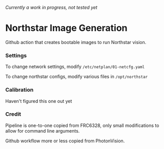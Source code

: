 
*Currently a work in progress, not tested yet*

# Northstar Image Generation
Github action that creates bootable images to run Northstar vision. 


### Settings
To change network settings, modify `/etc/netplan/01-netcfg.yaml`

To change northstar configs, modify various files in `/opt/northstar`

### Calibration
Haven't figured this one out yet

### Credit
Pipeline is one-to-one copied from FRC6328, only small modifications to allow for command line arguments.

Github workflow more or less copied from PhotonVision.
